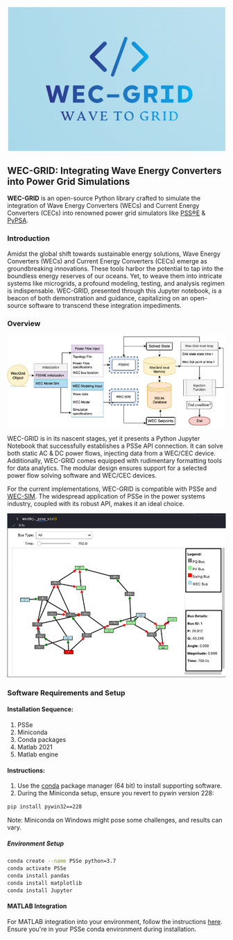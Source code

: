 
<p align="center">
  <img src="docs/wec-grid-logo.png">
</p>

## WEC-GRID: Integrating Wave Energy Converters into Power Grid Simulations

**WEC-GRID** is an open-source Python library crafted to simulate the integration of Wave Energy Converters (WECs) and Current Energy Converters (CECs) into renowned power grid simulators like [PSS®E](https://new.siemens.com/global/en/products/energy/services/transmission-distribution-smart-grid/consulting-and-planning/pss-software/pss-e.html) & [PyPSA](https://pypsa.org/).

### Introduction

Amidst the global shift towards sustainable energy solutions, Wave Energy Converters (WECs) and Current Energy Converters (CECs) emerge as groundbreaking innovations. These tools harbor the potential to tap into the boundless energy reserves of our oceans. Yet, to weave them into intricate systems like microgrids, a profound modeling, testing, and analysis regimen is indispensable. WEC-GRID, presented through this Jupyter notebook, is a beacon of both demonstration and guidance, capitalizing on an open-source software to transcend these integration impediments.

### Overview

<p align="center">
  <img src="docs/WecGrid-flowchart.png">
</p>

WEC-GRID is in its nascent stages, yet it presents a Python Jupyter Notebook that successfully establishes a PSSe API connection. It can solve both static AC & DC power flows, injecting data from a WEC/CEC device. Additionally, WEC-GRID comes equipped with rudimentary formatting tools for data analytics. The modular design ensures support for a selected power flow solving software and WEC/CEC devices. 

For the current implementations, WEC-GRID is compatible with PSSe and [WEC-SIM](https://wec-sim.github.io/WEC-Sim/). The widespread application of PSSe in the power systems industry, coupled with its robust API, makes it an ideal choice.

<p align="center">
  <img src="docs/example_viz.png" alt="WEC-GRID Data Visualization">
</p>


### Software Requirements and Setup

#### Installation Sequence:
1. PSSe
2. Miniconda
3. Conda packages
4. Matlab 2021
5. Matlab engine

#### Instructions:
1. Use the [conda](https://docs.conda.io/en/latest/miniconda.html) package manager (64 bit) to install supporting software.
2. During the Miniconda setup, ensure you revert to pywin version 228:
```bash
pip install pywin32==228
```
Note: Miniconda on Windows might pose some challenges, and results can vary.

##### Environment Setup
```bash
conda create --name PSSe python=3.7 
conda activate PSSe
conda install pandas
conda install matplotlib
conda install Jupyter
```
#### MATLAB Integration
For MATLAB integration into your environment, follow the instructions [here](https://www.mathworks.com/help/matlab/matlab_external/install-the-matlab-engine-for-python.html). Ensure you're in your PSSe conda environment during installation.

